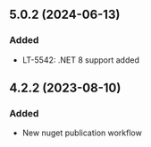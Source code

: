 ## 5.0.2 (2024-06-13)

### Added
- LT-5542: .NET 8 support added

## 4.2.2 (2023-08-10)

### Added
- New nuget publication workflow
